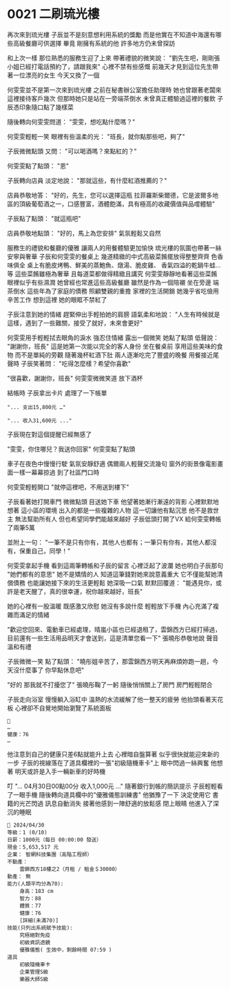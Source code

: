 # 0021 二刷琉光樓

再次來到琉光樓
子辰並不是刻意想利用系統的獎勵
而是他實在不知道中海還有哪些高級餐廳可供選擇
畢竟
剛擁有系統的他
許多地方仍未曾探訪

和上次一樣
那位熟悉的服務生迎了上來
帶著禮貌的微笑說：
"劉先生吧，剛剛張小姐已經打電話預約了，請跟我來"
心裡不禁有些感慨
前幾天才見到這位先生帶著一位漂亮的女生
今天又換了一個

何雯雯並不是第一次來到琉光樓
之前在秘書辦公室擔任助理時
她也曾跟著老闆來這裡接待客戶幾次
但那時她只是站在一旁端茶倒水
未曾真正體驗過這裡的餐飲
子辰憑印象隨口點了幾樣菜

隨後轉向何雯雯問道：
"雯雯，想吃點什麼嗎？"

何雯雯輕輕一笑
眼裡有些溫柔的光：
"班長，就你點那些吧，夠了"

子辰微微點頭
又問：
"可以喝酒嗎？來點紅的？"

何雯雯點了點頭：
"恩"

子辰轉向店員
淡定地說：
"那就這些，有什麼紅酒推薦的？"

店員恭敬地答：
"好的，先生，您可以選擇這瓶 拉菲羅斯柴爾德，它是波爾多地區的頂級葡萄酒之一，口感豐富，酒體飽滿，具有極高的收藏價值與品嚐體驗"

子辰點了點頭：
"就這瓶吧"

店員恭敬地點頭：
"好的，馬上為您安排"
氣氛輕鬆又自然

服務生的禮貌和餐廳的優雅
讓兩人的用餐體驗更加愉快
琉光樓的氛圍也帶著一絲安寧與奢華
子辰和何雯雯的餐桌上
幾道精緻的中式高級菜餚擺放得整整齊齊
色香味俱全
桌上有脆皮烤鴨、鮮美的蒸鮑魚、燉湯、脆皮雞、
香氣四溢的乾鍋牛蛙…等
這些菜餚雖極為奢華
且每道菜都做得精緻且講究
何雯雯靜靜地看著這些菜餚
眼裡似乎有些濕潤
她曾經也常進這些高級餐廳
雖然是作為一個陪襯
坐在旁邊
端茶倒水
這些年為了家庭的債務
照顧雙親的重擔
家裡的生活開銷
她幾乎省吃儉用
辛苦工作
想到這裡
她的眼眶不禁紅了

子辰注意到她的情緒
趕緊伸出手輕拍她的肩膀
語氣柔和地說：
"人生有時候就是這樣，遇到了一些難關，接受了就好，未來會更好"

何雯雯用手輕輕拭去眼角的淚水
強忍住情緒
露出一個微笑
她點了點頭
低聲說：
"謝謝你，班長"
這是她第一次能以完全的客人身份
坐在餐桌前
享用這些美味的食物
而不是單純的旁觀
隨著幾杯紅酒下肚
兩人逐漸吃完了豐盛的晚餐
用餐接近尾聲時
子辰笑著問：
"吃得怎麼樣？希望你喜歡"

"很喜歡，謝謝你，班長"
何雯雯微微笑道
放下酒杯

結帳時
子辰拿出卡片
處理了一下帳單


`"... 支出15,800元 …"`

`"... 收入31,600元 ..."`

子辰現在對這個提醒已經無感了

"雯雯，你住哪兒？我送你回家"
何雯雯點了點頭

車子在夜色中慢慢行駛
氣氛安靜舒適
偶爾兩人輕聲交流幾句
窗外的街景像電影畫面一樣一幕幕掠過
到了社區門口時

何雯雯輕輕開口
"就停這裡吧，不用送到樓下"

子辰看著她打開車門
微微點頭
目送她下車
他望著她漸行漸遠的背影
心裡默默地想著
這小區的環境
出入的都是一些複雜的人物
這一切讓他有點沉思
他不是救世主
無法幫助所有人
但也希望同學們能越來越好
子辰低頭打開了VX
給何雯雯轉帳了兩筆5萬

並附上一句：
"一筆不是只有你有，其他人也都有；一筆只有你有，其他人都沒有，保重自己，同學！"

何雯雯拿起手機
看到這兩筆轉帳和子辰的留言
心裡泛起了波瀾
她也明白子辰那句 "她們都有的意思"
她不是矯情的人
知道這筆錢對她來說意義重大
它不僅能幫她清償債務
也能讓她接下來的生活更輕鬆
她深吸一口氣
默默回覆道：
"能遇見你，或許是老天醒了，真的很幸運，祝你越來越好，班長"

她的心裡有一股溫暖
既感激又欣慰
她沒有多說什麼
輕輕放下手機
內心充滿了複雜而滿足的情緒

"歡迎您回來、電動車已經處理，晴嵐小區也已經退租了，雲錦西方已經打掃過，目前還有一些生活用品明天才會送到，這是清單您看一下"
張曉彤恭敬地說
聲音溫和有禮

子辰微微一笑
點了點頭：
"曉彤姐辛苦了，那雲錦西方明天再麻煩妳跑一趟，今天沒什麼事了
你早點休息吧"

"好的
那我就不打擾您了"
張曉彤鞠了一躬
隨後悄悄關上了房門
房門輕輕閉合

子辰走向浴室
慢慢躺入浴缸中
溫熱的水流緩解了他一整天的疲勞
他抬頭看著天花板
心裡卻不自覺地開始瀏覽了系統面板

```
📰
…
健康：76
…
```

他注意到自己的健康只差6點就能升上去
心裡暗自盤算著
似乎很快就能迎來新的一步
子辰的視線落在了道具欄裡的一張"初級隨機車卡"上
眼中閃過一絲興奮
他想著
明天或許是入手一輛新車的好時機

叮
"… 04月30日00點00分 收入1,000元 …"
隨著銀行到帳的簡訊提示
子辰輕輕看了一眼手機
隨後轉向道具欄中的"優雅儀態訓練書"
他猶豫了一下
決定使用它
書籍的光芒閃過
訊息自動消失
接著他感到一陣舒適的放鬆感
閉上眼睛
他進入了深沉的睡眠

```
📰 2024/04/30
等級：1 (0/10)
日薪：1000元（每日 00:00:00 發送）
現金：5,653,517 元
企業： 智網科技集團（高階工程師）
不動產：
    雲錦西方18樓之2（月租 / 租金＄30000）
動產： 無
能力(人類平均分為70):
    身高：183 cm
    智力：88
    體質：77
    健康：76
    [詳細(未滿70)]
技能(只列出系統賦予技能):
    究極絕對免疫
    初級資訊透鏡
    優雅儀態( 生效中，剩餘時間 07:59 )
道具
    初級隨機車卡
    企業管理S級
    樂器大師S級
```